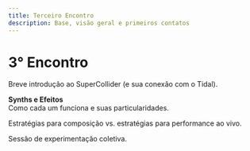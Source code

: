 ```yaml
---
title: Terceiro Encontro
description: Base, visão geral e primeiros contatos
---
```


# 3° Encontro

Breve introdução ao SuperCollider (e sua conexão com o Tidal).

**Synths e Efeitos**<br>
Como cada um funciona e suas particularidades.

Estratégias para composição vs. estratégias para performance ao vivo.

Sessão de experimentação coletiva.
